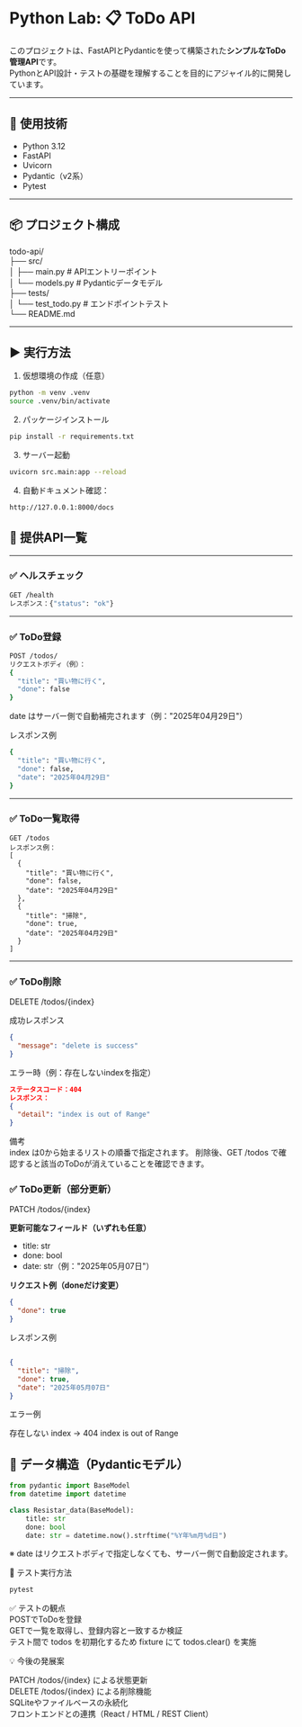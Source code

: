 # Python Lab: 📋 ToDo API

このプロジェクトは、FastAPIとPydanticを使って構築された**シンプルなToDo管理API**です。  
PythonとAPI設計・テストの基礎を理解することを目的にアジャイル的に開発しています。

---

## 🚀 使用技術

- Python 3.12
- FastAPI
- Uvicorn
- Pydantic（v2系）
- Pytest

---

## 📦 プロジェクト構成

todo-api/  
 ├── src/   
 │ ├── main.py # APIエントリーポイント  
 │ └── models.py # Pydanticデータモデル   
 ├── tests/   
 │ └── test_todo.py # エンドポイントテスト   
 └── README.md


---

## ▶️ 実行方法

1. 仮想環境の作成（任意）

```bash
python -m venv .venv
source .venv/bin/activate  
```

2. パッケージインストール
```bash
pip install -r requirements.txt
```

3. サーバー起動
```bash
uvicorn src.main:app --reload
```

4. 自動ドキュメント確認：
```bash
http://127.0.0.1:8000/docs
```

## 📮 提供API一覧  
---

### ✅ ヘルスチェック
```bash
GET /health
レスポンス：{"status": "ok"}
```

---

### ✅ ToDo登録
```bash
POST /todos/
リクエストボディ（例）：
{
  "title": "買い物に行く",
  "done": false
}
```
date はサーバー側で自動補完されます（例："2025年04月29日"）

レスポンス例
```bash
{
  "title": "買い物に行く",
  "done": false,
  "date": "2025年04月29日"
}
```
---

### ✅ ToDo一覧取得
```
GET /todos
レスポンス例：
[
  {
    "title": "買い物に行く",
    "done": false,
    "date": "2025年04月29日"
  },
  {
    "title": "掃除",
    "done": true,
    "date": "2025年04月29日"
  }
]
```

---

### ✅ ToDo削除
DELETE /todos/{index}

成功レスポンス
```json
{
  "message": "delete is success"
}
```
エラー時（例：存在しないindexを指定）  
```json
ステータスコード：404  
レスポンス：
{
  "detail": "index is out of Range"
}
```
備考  
index は0から始まるリストの順番で指定されます。
削除後、GET /todos で確認すると該当のToDoが消えていることを確認できます。

### ✅ ToDo更新（部分更新）
PATCH /todos/{index}

**更新可能なフィールド（いずれも任意）**
- title: str
- done: bool
- date: str（例："2025年05月07日"）

**リクエスト例（doneだけ変更）**
```json
{
  "done": true
}
```

レスポンス例
```json

{
  "title": "掃除",
  "done": true,
  "date": "2025年05月07日"
}
```

エラー例

存在しない index → 404 index is out of Range



## 🧾 データ構造（Pydanticモデル）
```python
from pydantic import BaseModel
from datetime import datetime

class Resistar_data(BaseModel):
    title: str
    done: bool
    date: str = datetime.now().strftime("%Y年%m月%d日")
```
※ date はリクエストボディで指定しなくても、サーバー側で自動設定されます。

🧪 テスト実行方法
```python
pytest
```
✅ テストの観点  
POSTでToDoを登録  
GETで一覧を取得し、登録内容と一致するか検証  
テスト間で todos を初期化するため fixture にて todos.clear() を実施  

💡 今後の発展案

PATCH /todos/{index} による状態更新  
DELETE /todos/{index} による削除機能  
SQLiteやファイルベースの永続化  
フロントエンドとの連携（React / HTML / REST Client）  